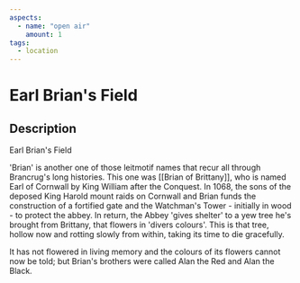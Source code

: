 ```yaml
---
aspects: 
  - name: "open air"
    amount: 1
tags:
  - location
---
```


# Earl Brian's Field

## Description
Earl Brian's Field

'Brian' is another one of those leitmotif names that recur all through Brancrug's long histories.  This one was [[Brian of Brittany]], who is named Earl of Cornwall by King William after the Conquest. In 1068, the sons of the deposed King Harold mount raids on Cornwall and Brian funds the construction of a fortified gate and the Watchman's Tower - initially in wood - to protect the abbey. In return, the Abbey 'gives shelter' to a yew tree he's brought from Brittany, that flowers in 'divers colours'. This is that tree, hollow now and rotting slowly from within, taking its time to die gracefully.

It has not flowered in living memory and the colours of its flowers cannot now be told; but Brian's brothers were called Alan the Red and Alan the Black.